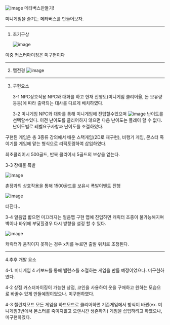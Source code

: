 ![image](https://github.com/user-attachments/assets/482bb382-0b18-4019-b3d6-dc7d1eea8f78)
메타버스만들기!

미니게임을 즐기는 메타버스를 만들어보자.

--------------

1. 초기구상

   ![image](https://github.com/user-attachments/assets/0234afe0-ff78-423b-b615-36379730403d)

  이중 커스터마이징은 미구현이다
  
------------

2. 맵전경
![image](https://github.com/user-attachments/assets/2681638a-1e80-4842-ab4b-4a94440db8a7)

--------------

3. 구현요소

   3-1 NPC상호작용
   NPC와 대화를 하고 현재 진행도(미니게임 클리어율, 돈 보유량 등등)에 따라 출력되는 대사를 다르게 배치하였다.

   3-2 미니게임
   NPC와 대화를 통해 미니게임에 진입할수있으며
   ![image](https://github.com/user-attachments/assets/7bb75e56-870e-4c05-861f-52f59186e963)
   난이도를 선택할수있다.
   이전 난이도를 클리어하지 않으면 다음 난이도는 플레이 할 수 없다. 난이도별로 레벨요구사항과 난이도를 조절하였다.

  구현된 게임은 총 3종류 강의에서 배운
  스택게임(2D로 재구현), 비행기 게임, 몬스터 죽이기를 게임에 맡는 형식으로 리팩토링하여 삽입하였다.

   최초클리어시 500골드, 반복 클리어시 5골드의 보상을 얻는다.

   3-3 장애물 폭발

![image](https://github.com/user-attachments/assets/08f688a5-988d-4f5b-90d0-2526a65efdd2)
  
  촌장과의 상호작용을 통해 1500골드를 보유시 폭발이벤트 진행

![image](https://github.com/user-attachments/assets/904530b7-92da-4f06-b82f-830ca411ff03)
  
  터진다..

  3-4 얼음맵
  밟으면 미끄러지는 얼음맵 구현
  맵에 진입하면 캐릭터 조종이 불가능해지며 벽이나 바위에 부딫힐경우 다시 방향을 설정 할 수 있다.
  
  ![image](https://github.com/user-attachments/assets/3d80ad9d-cdf8-4ff8-930c-bcc155b5983d)
  
  캐릭터가 움직이지 못하는 경우 x키를 누르면 출발 위치로 조정된다.

---------------------

4.추후 개발 요소

  4-1. 미니게임 4
  키보드를 통해 밸런스를 조절하는 게임을 만들 예정이었으나. 미구현하였다.

  4-2 상점
  커스터마이징이 가능한 상점, 코인을 사용하여 옷을 구매하고 원하는 모습으로 바꿀수 있게 만들예정이었으나. 미구현하였다.

  4-3 챌린지모드
  모든 게임을 하드모드로 클리어하면 기존게임에서 방식이 바뀐(ex. 미니게임3번에서 몬스터를 죽이지않고 오랜시간 생존하기)
  게임을 삽입하려고 하였으나, 미구현하였다.

  
  

   
